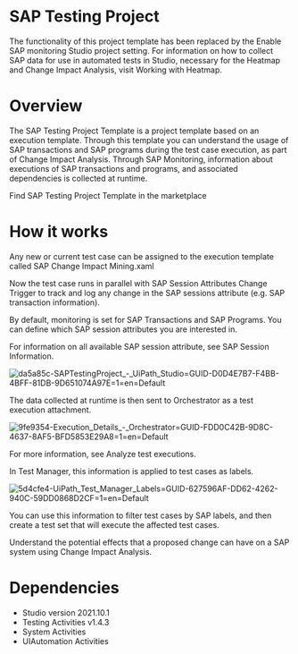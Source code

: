 ﻿# SAP Testing Project

The functionality of this project template has
            been replaced by the Enable SAP monitoring Studio project setting. For
            information on how to collect SAP data for use in automated tests in Studio, necessary
            for the Heatmap and Change Impact Analysis, visit Working with Heatmap.

# Overview

The SAP Testing Project Template is a project template based on an execution template. Through this
                template you can understand the usage of SAP transactions and SAP programs during
                the test case execution, as part of Change Impact Analysis. Through SAP Monitoring,
                information about executions of SAP transactions and programs, and associated
                dependencies is collected at runtime.

Find SAP Testing Project Template in the
                        marketplace

# How it works

Any new or current test case can be assigned to the execution template called
                    SAP Change Impact Mining.xaml

Now the test case runs in parallel with SAP Session Attributes Change
                        Trigger to track and log any change in the SAP sessions
                attribute (e.g. SAP transaction information).

By default, monitoring is set for SAP Transactions and SAP Programs. You can define
                which SAP session attributes you are interested in.

For information on all available SAP session attribute, see SAP Session Information.

![da5a85c-SAPTestingProject_-_UiPath_Studio=GUID-D0D4E7B7-F4BB-4BFF-81DB-9D651074A97E=1=en=Default](/images/da5a85c-SAPTestingProject_-_UiPath_Studio=GUID-D0D4E7B7-F4BB-4BFF-81DB-9D651074A97E=1=en=Default.png)

The data collected at runtime is then sent to Orchestrator as a test execution
                attachment.

![9fe9354-Execution_Details_-_Orchestrator=GUID-FDD0C42B-9D8C-4637-8AF5-BFD5853E29A8=1=en=Default](/images/9fe9354-Execution_Details_-_Orchestrator=GUID-FDD0C42B-9D8C-4637-8AF5-BFD5853E29A8=1=en=Default.png)

For more information, see Analyze test
                    executions.

In Test Manager, this information is applied to test
                        cases as labels.

![5d4cfe4-UiPath_Test_Manager_Labels=GUID-627596AF-DD62-4262-940C-59DD0868D2CF=1=en=Default](/images/5d4cfe4-UiPath_Test_Manager_Labels=GUID-627596AF-DD62-4262-940C-59DD0868D2CF=1=en=Default.png)

You can use this information to filter test cases by SAP labels, and then create a
                test set that will execute the affected test cases.

Understand the potential
                effects that a proposed change can have on a SAP system using Change Impact Analysis.

# Dependencies

* Studio version 2021.10.1
* Testing Activities v1.4.3
* System Activities
* UIAutomation Activities
